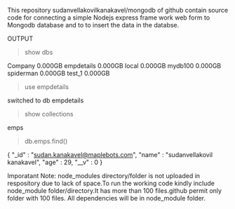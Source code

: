 This  repository sudanvellakovilkanakavel/mongodb of github contain source code for connecting a simple  Nodejs express frame work web form to Mongodb database and to to insert the data in the databse.



OUTPUT

> show dbs

Company     0.000GB
empdetails  0.000GB
local       0.000GB
mydb100     0.000GB
spiderman   0.000GB
test_1      0.000GB

> use empdetails

switched to db empdetails

> show collections

emps

> db.emps.find()

{ "_id" : "sudan.kanakavel@maplebots.com", "name" : "sudanvellakovil kanakavel", "age" : 29, "__v" : 0 }
> 



Imporatant Note: node_modules directory/folder is not uploaded in respository due to lack of space.To run the working code kindly include node_module folder/directory.It has more than 100 files.github permit only folder with 100 files.
All dependencies will be in node_module folder.

